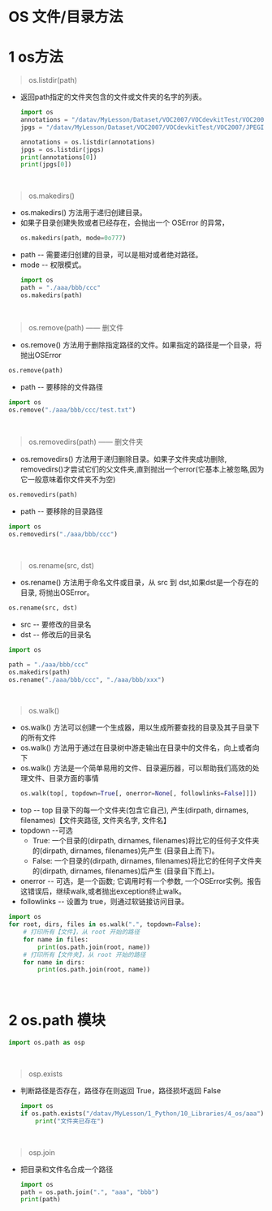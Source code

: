 &emsp;
# OS 文件/目录方法

# 1 os方法
>os.listdir(path)
- 返回path指定的文件夹包含的文件或文件夹的名字的列表。
    ```python
    import os
    annotations = "/datav/MyLesson/Dataset/VOC2007/VOCdevkitTest/VOC2007/Annotations"
    jpgs = "/datav/MyLesson/Dataset/VOC2007/VOCdevkitTest/VOC2007/JPEGImages"

    annotations = os.listdir(annotations)
    jpgs = os.listdir(jpgs)
    print(annotations[0])
    print(jpgs[0])
    ```

&emsp;
>os.makedirs()
- os.makedirs() 方法用于递归创建目录。
- 如果子目录创建失败或者已经存在，会抛出一个 OSError 的异常，
    ```python
    os.makedirs(path, mode=0o777)
    ```
- path -- 需要递归创建的目录，可以是相对或者绝对路径。
- mode -- 权限模式。
    ```python
    import os
    path = "./aaa/bbb/ccc"
    os.makedirs(path)
    ```

&emsp;
>os.remove(path) —— 删文件
- os.remove() 方法用于删除指定路径的文件。如果指定的路径是一个目录，将抛出OSError
```python
os.remove(path)
```
- path -- 要移除的文件路径

```python
import os
os.remove("./aaa/bbb/ccc/test.txt")
```

&emsp;
>os.removedirs(path) —— 删文件夹
- os.removedirs() 方法用于递归删除目录。如果子文件夹成功删除, removedirs()才尝试它们的父文件夹,直到抛出一个error(它基本上被忽略,因为它一般意味着你文件夹不为空)
```python
os.removedirs(path)
```
- path -- 要移除的目录路径

```python
import os
os.removedirs("./aaa/bbb/ccc")
```

&emsp;
>os.rename(src, dst)
- os.rename() 方法用于命名文件或目录，从 src 到 dst,如果dst是一个存在的目录, 将抛出OSError。

```python
os.rename(src, dst)
```
- src -- 要修改的目录名
- dst -- 修改后的目录名

```python
import os

path = "./aaa/bbb/ccc"
os.makedirs(path)
os.rename("./aaa/bbb/ccc", "./aaa/bbb/xxx")
```

&emsp;
>os.walk()
- os.walk() 方法可以创建一个生成器，用以生成所要查找的目录及其子目录下的所有文件
- os.walk() 方法用于通过在目录树中游走输出在目录中的文件名，向上或者向下
- os.walk() 方法是一个简单易用的文件、目录遍历器，可以帮助我们高效的处理文件、目录方面的事情
    ```python
    os.walk(top[, topdown=True[, onerror=None[, followlinks=False]]])
    ```
- top -- top 目录下的每一个文件夹(包含它自己), 产生(dirpath, dirnames, filenames)【文件夹路径, 文件夹名字, 文件名】
- topdown --可选
    - True: 一个目录的(dirpath, dirnames, filenames)将比它的任何子文件夹的(dirpath, dirnames, filenames)先产生 (目录自上而下)。
    - False: 一个目录的(dirpath, dirnames, filenames)将比它的任何子文件夹的(dirpath, dirnames, filenames)后产生 (目录自下而上)。
- onerror -- 可选，是一个函数; 它调用时有一个参数, 一个OSError实例。报告这错误后，继续walk,或者抛出exception终止walk。
- followlinks -- 设置为 true，则通过软链接访问目录。


```python
import os
for root, dirs, files in os.walk(".", topdown=False):
    # 打印所有【文件】，从 root 开始的路径
    for name in files: 
        print(os.path.join(root, name))
    # 打印所有【文件夹】，从 root 开始的路径
    for name in dirs:  
        print(os.path.join(root, name))
```

&emsp;
# 2 os.path 模块
```py
import os.path as osp
```

&emsp;
>osp.exists
- 判断路径是否存在，路径存在则返回 True，路径损坏返回 False
    ```python
    import os
    if os.path.exists("/datav/MyLesson/1_Python/10_Libraries/4_os/aaa"):
        print("文件夹已存在")
    ```

&emsp;
>osp.join
- 把目录和文件名合成一个路径
    ```python
    import os
    path = os.path.join(".", "aaa", "bbb")
    print(path)
    ```